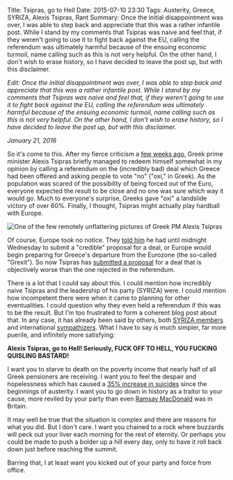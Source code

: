 Title: Tsipras, go to Hell
Date: 2015-07-10 23:30
Tags: Austerity, Greece, SYRIZA, Alexis Tsipras, Rant
Summary: Once the initial disappointment was over, I was able to step back and appreciate that this was a rather infantile post. While I stand by my comments that Tsipras was naive and feel that, if they weren't going to use it to fight back against the EU, calling the referendum was ultimately harmful because of the ensuing economic turmoil, name calling such as this is not very helpful. On the other hand, I don't wish to erase history, so I have decided to leave the post up, but with this disclaimer.

_Edit: Once the initial disappointment was over, I was able to step back and
appreciate that this was a rather infantile post. While I stand by my comments
that Tsipras was naive and feel that, if they weren't going to use it to fight
back against the EU, calling the referendum was ultimately harmful because of
the ensuing economic turmoil, name calling such as this is
not very helpful. On the other hand, I don't wish to erase history, so I have
decided to leave the post up, but with this disclaimer._

_January 21, 2016_

So it's come to this. After my fierce criticism a
[few weeks ago]({filename}/Politics/syrizaSidelined.md),
Greek prime minister Alexis Tsipras briefly managed to redeem himself somewhat
in my opinion by calling a referendum on the (incredibly bad) deal which Greece
had been offered and asking people to vote "no" ("oxi," in Greek). As the
population was scared of the possibility of being forced out of the Euro,
everyone expected the result to be close and no one was sure which way it would
go. Much to everyone's surprise, Greeks gave "oxi" a landslide victory of over
60%. Finally, I thought, Tsipras might actually play hardball with Europe.

![One of the few remotely unflattering pictures of Greek PM Alexis Tsipras]({filename}/images/tsipras-bad-photo.jpg)

Of course, Europe took no notice. They
[told him](http://www.theguardian.com/world/2015/jul/07/greece-crisis-eurozone-tsipras-banking-collapse)
he had until midnight Wednesday
to submit a "credible" proposal for a deal, or Europe would begin preparing
for Greece's departure from the Eurozone (the so-called "Grexit").
So now Tsipras has
[submitted a proposal](http://www.theguardian.com/business/2015/jul/09/greece-debt-crisis-athens-accepts-harsh-austerity-as-bailout-deal-nears)
for a deal that is objectively worse than the one rejected in the referendum. 

There is a lot that I could say about this. I could mention how incredibly
naive Tsipras and the leadership of his party (SYRIZA) were. I could mention
how incompetent there were when it came to planning for other eventualities.
I could question why they even held a referendum if this was to be the result.
But I'm too frustrated to form a coherent blog post about that. In any case, it
has already been said by others, both
[SYRIZA members](https://www.jacobinmag.com/2015/07/tsipras-syriza-greece-euro-debt/)
and international
[sympathizers](http://www.leninology.co.uk/2015/07/syriza-defeat-victory-defeat.html).
What I have to say is much simpler, far more puerile, and infinitely more
satisfying:

**Alexis Tsipras, go to Hell! Seriously, FUCK OFF TO HELL, YOU FUCKING QUISLING
BASTARD!**

I want you to starve to death on the poverty income
that nearly half of all Greek pensioners are receiving. I want you to feel
the despair and hopelessness which has caused a
[35% increase in suicides](http://www.cnbc.com/2015/02/04/greek-austerity-sparks-sharp-rise-in-suicides.html)
since the beginnings of austerity. I want you to go down in history as a traitor
to your cause, more reviled by your party than even
[Ramsay MacDonald](https://en.wikipedia.org/wiki/Ramsay_MacDonald) was in
Britain.

It may well be true that the situation is complex and there are reasons for
what you did. But I don't care. I want you chained to a rock where buzzards
will peck out your liver each morning for the rest of eternity. Or perhaps you
could be made to push a bolder up a hill every day, only to have it roll back
down just before reaching the summit.

Barring that, I at least want you kicked out of your party and force from
office.

